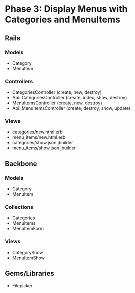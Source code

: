 # Phase 3: Display Menus with Categories and MenuItems

## Rails
### Models
* Category
* MenuItem

### Controllers
* CategoriesController (create, new, destroy)
* Api::CategoriesController (create, index, show, destroy)
* MenuItemsController (create, new, destroy)
* Api::MenuItemsController (create, destroy, show, update)

### Views
* categories/new.html.erb
* menu_items/new.html.erb
* categories/show.json.jbuilder
* menu_items/show.json.jbuilder

## Backbone
### Models
* Category
* MenuItem

### Collections
* Categories
* MenuItems
* MenuItemForm

### Views
* CategoryShow
* MenuItemShow

## Gems/Libraries
* Filepicker
